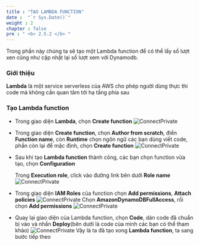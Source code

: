 ```yaml
---
title : "TẠO LAMBDA FUNCTION"
date :  "`r Sys.Date()`" 
weight : 2 
chapter : false
pre : " <b> 2.5.2 </b> "
---
```


Trong phần này chúng ta sẽ tạo một Lambda function để có thể lấy số lượt xen cũng như cập nhật lại số lượt xem với Dynamodb.

### Giới thiệu

**Lambda** là một service serverless của AWS cho phép người dùng thực thi code mà không cần quan tâm tới hạ tầng phía sau

### Tạo Lambda function

- Trong giao diện **Lambda**, chọn **Create function**
![ConnectPrivate](/01AWSWorkShop/images/Lambda1.jpg)
- Trong giao diện **Create function**, chọn **Author from scratch**, điền **Function name**, còn **Runtime** chọn ngôn ngữ các bạn dùng viết code, phần còn lại để mặc định, chọn **Create function**
![ConnectPrivate](/01AWSWorkShop/images/Lambda2.jpg)
- Sau khi tạo **Lambda function** thành công, các bạn chọn function vừa tạo, chọn **Configuration** 

  Trong **Execution role**, click vào đường link bên dưới **Role name**
  ![ConnectPrivate](/01AWSWorkShop/images/Lambda3.jpg)
- Trong giao diện **IAM Roles** của function chọn **Add permissions**, **Attach policies**
  ![ConnectPrivate](/01AWSWorkShop/images/Lambda4.jpg)
  Chọn **AmazonDynamoDBFullAccess**, rồi chọn **Add permissions**
  ![ConnectPrivate](/01AWSWorkShop/images/Lambda5.jpg)
- Quay lại giao diện của Lambda function, chọn **Code**, dán code đã chuẩn bị vào và nhấn **Deploy**(bên dưới là code của mình các bạn có thể tham khảo)
  ![ConnectPrivate](/01AWSWorkShop/images/Lambda6.jpg)
Vậy là ta đã tạo xong **Lambda function**, ta sang bước tiếp theo